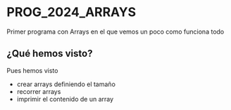 # PROG_2024_ARRAYS
Primer programa con Arrays en el que vemos un poco como funciona todo
## ¿Qué hemos visto?
Pues hemos visto
- crear arrays definiendo el tamaño
- recorrer arrays
- imprimir el contenido de un array 
